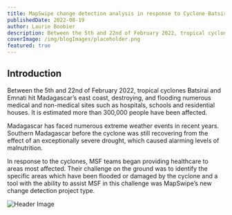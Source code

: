 ```yaml
---
title: MapSwipe change detection analysis in response to Cyclone Batsirai Madagascar 2022
publishedDate: 2022-08-19
author: Laurie Boobier
description: Between the 5th and 22nd of February 2022, tropical cyclones Batsirai and Emnati hit Madagascar’s east coast, destroying, and flooding numerous medical and...
coverImage: /img/blogImages/placeholder.png
featured: true
---
```


## Introduction

Between the 5th and 22nd of February 2022, tropical cyclones Batsirai and Emnati hit Madagascar’s east coast, destroying, and flooding numerous medical and non-medical sites such as hospitals, schools and residential houses. It is estimated more than 300,000 people have been affected.

Madagascar has faced numerous extreme weather events in recent years. Southern Madagascar before the cyclone was still recovering from the effect of an exceptionally severe drought, which caused alarming levels of malnutrition.

In response to the cyclones, MSF teams began providing healthcare to areas most affected. Their challenge on the ground was to identify the specific areas which have been flooded or damaged by the cyclone and a tool with the ability to assist MSF in this challenge was MapSwipe’s new change detection project type.

![Header Image](/img/find.svg)
